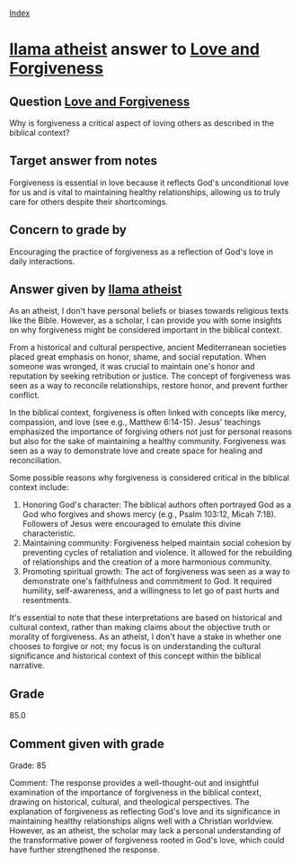 
[Index](../../index.md)
# [llama atheist](../../answering_models/llama_atheist.md) answer to [Love and Forgiveness](../../questions/Love_and_Forgiveness.md)

## Question [Love and Forgiveness](../../questions/Love_and_Forgiveness.md)
Why is forgiveness a critical aspect of loving others as described in the biblical context?

## Target answer from notes
Forgiveness is essential in love because it reflects God's unconditional love for us and is vital to maintaining healthy relationships, allowing us to truly care for others despite their shortcomings.

## Concern to grade by
Encouraging the practice of forgiveness as a reflection of God's love in daily interactions.

## Answer given by [llama atheist](../../answering_models/llama_atheist.md)
As an atheist, I don't have personal beliefs or biases towards religious texts like the Bible. However, as a scholar, I can provide you with some insights on why forgiveness might be considered important in the biblical context.

From a historical and cultural perspective, ancient Mediterranean societies placed great emphasis on honor, shame, and social reputation. When someone was wronged, it was crucial to maintain one's honor and reputation by seeking retribution or justice. The concept of forgiveness was seen as a way to reconcile relationships, restore honor, and prevent further conflict.

In the biblical context, forgiveness is often linked with concepts like mercy, compassion, and love (see e.g., Matthew 6:14-15). Jesus' teachings emphasized the importance of forgiving others not just for personal reasons but also for the sake of maintaining a healthy community. Forgiveness was seen as a way to demonstrate love and create space for healing and reconciliation.

Some possible reasons why forgiveness is considered critical in the biblical context include:

1. Honoring God's character: The biblical authors often portrayed God as a God who forgives and shows mercy (e.g., Psalm 103:12, Micah 7:18). Followers of Jesus were encouraged to emulate this divine characteristic.
2. Maintaining community: Forgiveness helped maintain social cohesion by preventing cycles of retaliation and violence. It allowed for the rebuilding of relationships and the creation of a more harmonious community.
3. Promoting spiritual growth: The act of forgiveness was seen as a way to demonstrate one's faithfulness and commitment to God. It required humility, self-awareness, and a willingness to let go of past hurts and resentments.

It's essential to note that these interpretations are based on historical and cultural context, rather than making claims about the objective truth or morality of forgiveness. As an atheist, I don't have a stake in whether one chooses to forgive or not; my focus is on understanding the cultural significance and historical context of this concept within the biblical narrative.

## Grade
85.0

## Comment given with grade
Grade: 85

Comment: The response provides a well-thought-out and insightful examination of the importance of forgiveness in the biblical context, drawing on historical, cultural, and theological perspectives. The explanation of forgiveness as reflecting God's love and its significance in maintaining healthy relationships aligns well with a Christian worldview. However, as an atheist, the scholar may lack a personal understanding of the transformative power of forgiveness rooted in God's love, which could have further strengthened the response.
